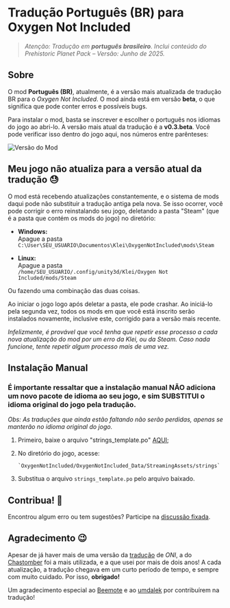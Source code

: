 # Tradução Português (BR) para Oxygen Not Included

> _Atenção: Tradução em **português brasileiro**. Inclui conteúdo do Prehistoric Planet Pack – Versão: Junho de 2025._

## Sobre

O mod **Português (BR)**, atualmente, é a versão mais atualizada de tradução BR para o *Oxygen Not Included*. O mod ainda está em versão **beta**, o que significa que pode conter erros e possíveis bugs.

Para instalar o mod, basta se inscrever e escolher o português nos idiomas do jogo ao abri-lo.
A versão mais atual da tradução é a **v0.3.beta**. Você pode verificar isso dentro do jogo aqui, nos números entre parênteses:

![Versão do Mod](https://i.imgur.com/eaO7YHU.png)

## Meu jogo não atualiza para a versão atual da tradução 😓

O mod está recebendo atualizações constantemente, e o sistema de mods daqui pode não substituir a tradução antiga pela nova.
Se isso ocorrer, você pode corrigir o erro reinstalando seu jogo, deletando a pasta "Steam" (que é a pasta que contém os mods do jogo) no diretório: 

- **Windows:**  
  Apague a pasta  
  `C:\User\SEU_USUARIO\Documentos\Klei\OxygenNotIncluded\mods\Steam`

- **Linux:**  
  Apague a pasta  
  `/home/SEU_USUARIO/.config/unity3d/Klei/Oxygen Not Included/mods/Steam`

Ou fazendo uma combinação das duas coisas.

Ao iniciar o jogo logo após deletar a pasta, ele pode crashar. Ao iniciá-lo pela segunda vez, todos os mods em que você está inscrito serão instalados novamente, inclusive este, corrigido para a versão mais recente.

_Infelizmente, é provável que você tenha que repetir esse processo a cada nova atualização do mod por um erro da Klei, ou da Steam. Caso nada funcione, tente repetir algum processo mais de uma vez._

## Instalação Manual

### **É importante ressaltar que a instalação manual NÃO adiciona um novo pacote de idioma ao seu jogo, e sim SUBSTITUI o idioma original do jogo pela tradução.**

_Obs: As traduções que ainda estão faltando não serão perdidas, apenas se manterão no idioma original do jogo._

1. Primeiro, baixe o arquivo "strings_template.po" [AQUI](https://github.com/Matews200/Portugues-2.0.git);
2. No diretório do jogo, acesse:  

   ```
   `OxygenNotIncluded/OxygenNotIncluded_Data/StreamingAssets/strings`
   ```
3. Substitua o arquivo `strings_template.po` pelo arquivo baixado.

## Contribua! 🌱

Encontrou algum erro ou tem sugestões? Participe na [discussão fixada](https://steamcommunity.com/workshop/filedetails/discussion/3229139332/4363500868531347378/).

## Agradecimento 😉

Apesar de já haver mais de uma versão da [tradução](https://steamcommunity.com/sharedfiles/filedetails/?id=1198657258) de *ONI*, a do [Chastomber](https://steamcommunity.com/profiles/76561198061058496) foi a mais utilizada, e a que usei por mais de dois anos! A cada atualização, a tradução chegava em um curto período de tempo, e sempre com muito cuidado. Por isso, **obrigado!**

Um agradecimento especial ao [Beemote](https://steamcommunity.com/profiles/76561198071068545/) e ao [umdalek](https://steamcommunity.com/id/umdalek/) por contribuírem na tradução!